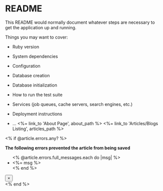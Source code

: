 # README

This README would normally document whatever steps are necessary to get the
application up and running.

Things you may want to cover:

* Ruby version

* System dependencies

* Configuration

* Database creation

* Database initialization

* How to run the test suite

* Services (job queues, cache servers, search engines, etc.)

* Deployment instructions

* ...
<%= link_to 'About Page', about_path %>
<%= link_to 'Articles/Blogs Listing', articles_path %>



<% if @article.errors.any? %>
  <div class="alert alert-danger alert-dismissible fade show" role="alert">
    <strong>The following errors prevented the article from being saved</strong>
    <ul>
      <% @article.errors.full_messages.each do |msg| %>
        <li><%= msg %></li>
      <% end %>
    </ul> 
    <button type="button" class="close" data-dismiss="alert" aria-label="Close" style="outline: none;">
      <span aria-hidden="true">&times;</span>
    </button>
  </div>
  <script src="https://code.jquery.com/jquery-3.5.1.slim.min.js" integrity="sha384-DfXdz2htPH0lsSSs5nCTpuj/zy4C+OGpamoFVy38MVBnE+IbbVYUew+OrCXaRkfj" crossorigin="anonymous"></script>
  <script src="https://cdn.jsdelivr.net/npm/bootstrap@4.5.3/dist/js/bootstrap.bundle.min.js" integrity="sha384-ho+j7jyWK8fNQe+A12Hb8AhRq26LrZ/JpcUGGOn+Y7RsweNrtN/tE3MoK7ZeZDyx" crossorigin="anonymous"></script>
  <script>
    document.addEventListener('DOMContentLoaded', () => {
      $('.alert').alert()
    })
  </script>
<% end %>